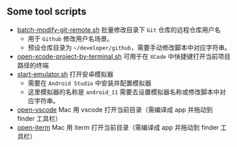 ## Some tool scripts

* [batch-modify-git-remote.sh](./batch-modify-git-remote.sh) 批量修改目录下 `Git` 仓库的远程仓库用户名
  * 用于 `Github` 修改用户名场景。
  * 预设仓库目录为 `~/developer/github`，需要手动修改脚本中对应字符串。
* [open-xcode-project-by-terminal.sh](./open-xcode-project-by-terminal.sh) 可用于在 `XCode` 中快捷键打开当前项目路径的终端
* [start-emulator.sh](./start-emulator.sh) 打开安卓模拟器
  * 需要在 `Android Studio` 中安装并配置模拟器
  * 这里模拟器的名称是 `android_11` 需要去设置模拟器名称或修改脚本中对应字符串。
* [open-vscode](./open-vscode.scpt) Mac 用 vscode 打开当前目录（需编译成 app 并拖动到 finder 工具栏）
* [open-iterm](./open-iterm.scpt) Mac 用 iterm 打开当前目录（需编译成 app 并拖动到 finder 工具栏）